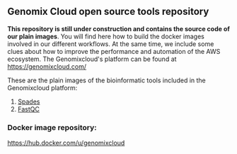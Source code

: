 ## Genomix Cloud open source tools repository    

**This repository is still under construction and contains the source code of our plain images**. You will find here how to build the docker images involved in our different workflows. At the same time, we include some clues about how to improve the performance and automation of the AWS ecosystem. The Genomixcloud's platform can be found at https://genomixcloud.com/

These are the plain images of the bioinformatic tools included in the Genomixcloud platform:

1. [Spades](https://github.com/ldipotetjob/genomixcloud.bioinformatic/tree/main/spades)
2. [FastQC](https://github.com/ldipotetjob/genomixcloud.bioinformatic/tree/main/fastqc)

### Docker image repository:
https://hub.docker.com/u/genomixcloud

